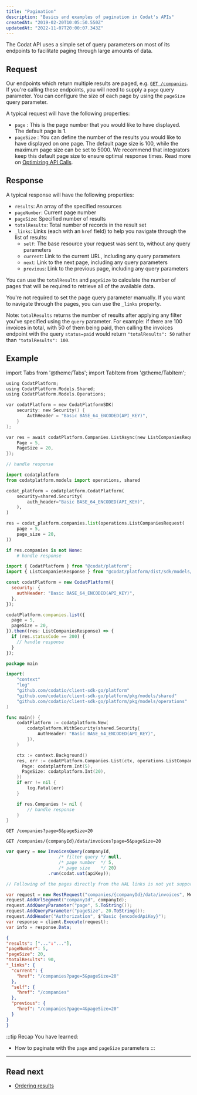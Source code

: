 ```yaml
---
title: "Pagination"
description: "Basics and examples of pagination in Codat's APIs"
createdAt: "2019-02-20T10:05:50.550Z"
updatedAt: "2022-11-07T20:00:07.343Z"
---
```


The Codat API uses a simple set of query parameters on most of its endpoints to facilitate paging through large amounts of data.

## Request

Our endpoints which return multiple results are paged, e.g. [`GET /companies`](/platform-api#/operations/list-companies). If you're calling these endpoints, you will need to supply a `page` query parameter. You can configure the size of each page by using the `pageSize` query parameter.

A typical request will have the following properties:

- `page` : This is the page number that you would like to have displayed. The default page is 1.
- `pageSize` : You can define the number of the results you would like to have displayed on one page. The default page size is 100, while the maximum page size can be set to 5000. We recommend that integrators keep this default page size to ensure optimal response times. Read more on [Optimizing API Calls](/using-the-api/optimizing-api-calls). 

## Response

A typical response will have the following properties:

- `results`: An array of the specified resources
- `pageNumber`: Current page number
- `pageSize`: Specified number of results
- `totalResults`: Total number of records in the result set
- `_links`: Links (each with an `href` field) to help you navigate through the list of results:
  - `self`: The base resource your request was sent to, without any query parameters
  - `current`: Link to the current URL, including any query parameters
  - `next`: Link to the next page, including any query parameters
  - `previous`: Link to the previous page, including any query parameters

You can use the `totalResults` and `pageSize` to calculate the number of pages that will be required to retrieve all of the available data.

You're not required to set the page query parameter manually. If you want to navigate through the pages, you can use the `_links` property.

Note: `totalResults` returns the number of results after applying any filter you've specified using the `query` parameter. For example: if there are 100 invoices in total, with 50 of them being paid, then calling the invoices endpoint with the query `status=paid` would return `"totalResults": 50` rather than `"totalResults": 100`.

## Example

import Tabs from '@theme/Tabs';
import TabItem from '@theme/TabItem';

<Tabs>
<TabItem value="csharp" label="C#">

```c
using CodatPlatform;
using CodatPlatform.Models.Shared;
using CodatPlatform.Models.Operations;

var codatPlatform = new CodatPlatformSDK(
    security: new Security() {
        AuthHeader = "Basic BASE_64_ENCODED(API_KEY)",
    }
);

var res = await codatPlatform.Companies.ListAsync(new ListCompaniesRequest() {
    Page = 5,
    PageSize = 20,
});

// handle response
```
</TabItem>
<TabItem value="python" label="Python">

```python
import codatplatform
from codatplatform.models import operations, shared

codat_platform = codatplatform.CodatPlatform(
    security=shared.Security(
        auth_header="Basic BASE_64_ENCODED(API_KEY)",
    ),
)

res = codat_platform.companies.list(operations.ListCompaniesRequest(
    page = 5,
    page_size = 20,
))

if res.companies is not None:
    # handle response
```
</TabItem>
<TabItem value="nodejs" label="TypeScript">

```javascript
import { CodatPlatform } from "@codat/platform";
import { ListCompaniesResponse } from "@codat/platform/dist/sdk/models/operations";

const codatPlatform = new CodatPlatform({
  security: {
    authHeader: "Basic BASE_64_ENCODED(API_KEY)",
  },
});

codatPlatform.companies.list({
  page = 5,
  pageSize = 20,
}).then((res: ListCompaniesResponse) => {
  if (res.statusCode == 200) {
    // handle response
  }
});
```
</TabItem>

<TabItem value="go" label="Go">

```go
package main

import(
	"context"
	"log"
	"github.com/codatio/client-sdk-go/platform"
	"github.com/codatio/client-sdk-go/platform/pkg/models/shared"
	"github.com/codatio/client-sdk-go/platform/pkg/models/operations"
)

func main() {
    codatPlatform := codatplatform.New(
        codatplatform.WithSecurity(shared.Security{
            AuthHeader: "Basic BASE_64_ENCODED(API_KEY)",
        }),
    )

    ctx := context.Background()
    res, err := codatPlatform.Companies.List(ctx, operations.ListCompaniesRequest{
      Page: codatplatform.Int(5),
      PageSize: codatplatform.Int(20),
    })
    if err != nil {
        log.Fatal(err)
    }

    if res.Companies != nil {
        // handle response
    }
}
```
</TabItem>
<TabItem value="http" label="HTTP">

```http
GET /companies?page=5&pageSize=20
```
</TabItem>
</Tabs>








<Tabs>
<TabItem value="http" label="HTTP">

```http
GET /companies/{companyId}/data/invoices?page=5&pageSize=20
```

</TabItem>
<TabItem value="javascript" label="Javascript">

```javascript
var query = new InvoicesQuery(companyId, 
                    /* filter query */ null, 
                    /* page number  */ 5, 
                    /* page size    */ 20)
                .run(codat.uat(apiKey));

// Following of the pages directly from the HAL links is not yet supported by the client library.
```
</TabItem>
<TabItem value="csharp" label="C#">

```csharp
var request = new RestRequest("companies/{companyId}/data/invoices", Method.GET);
request.AddUrlSegment("companyId", companyId);
request.AddQueryParameter("page", 5.ToString());
request.AddQueryParameter("pageSize", 20.ToString());
request.AddHeader("Authorization", $"Basic {encodedApiKey}");
var response = client.Execute(request);
var info = response.Data;
```
</TabItem>
</Tabs>

```json title="Sample response"
{
"results": ["...":"..."],
"pageNumber": 5,
"pageSize": 20,
"totalResults": 90,
"_links": {
  "current": {
    "href": "/companies?page=5&pageSize=20"
  },
  "self": {
    "href": "/companies"
  },
  "previous": {
    "href": "/companies?page=4&pageSize=20"
  }
}
}
```

:::tip Recap
You have learned:
- How to paginate with the `page` and `pageSize` parameters
:::

---

## Read next

- [Ordering results](/using-the-api/ordering-results)
